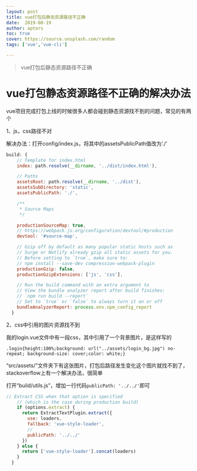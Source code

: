 ```yaml
---
layout: post
title: vue打包后静态资源路径不正确
date:  2019-08-19
author: apters
toc: true
cover: https://source.unsplash.com/random
tags: ['vue','vue-cli']

---
```


> vue打包后静态资源路径不正确

<!-- more -->



# vue打包静态资源路径不正确的解决办法

vue项目完成打包上线的时候很多人都会碰到静态资源找不到的问题，常见的有两个



1、js，css路径不对

解决办法：打开config/index.js，将其中的assetsPublicPath值改为’./’

```javascript
build: {
    // Template for index.html
    index: path.resolve(__dirname, '../dist/index.html'),

    // Paths
    assetsRoot: path.resolve(__dirname, '../dist'),
    assetsSubDirectory: 'static',
    assetsPublicPath: './',

    /**
     * Source Maps
     */

    productionSourceMap: true,
    // https://webpack.js.org/configuration/devtool/#production
    devtool: '#source-map',

    // Gzip off by default as many popular static hosts such as
    // Surge or Netlify already gzip all static assets for you.
    // Before setting to `true`, make sure to:
    // npm install --save-dev compression-webpack-plugin
    productionGzip: false,
    productionGzipExtensions: ['js', 'css'],

    // Run the build command with an extra argument to
    // View the bundle analyzer report after build finishes:
    // `npm run build --report`
    // Set to `true` or `false` to always turn it on or off
    bundleAnalyzerReport: process.env.npm_config_report
  }
```

2、css中引用的图片资源找不到

我的login.vue文件中有一段css，其中引用了一个背景图片，是这样写的

```
.login{height:100%;background: url("../assets/login_bg.jpg") no-repeat; background-size: cover;color: white;}
```

“src/assets/”文件夹下有这张图片，打包后路径发生变化这个图片就找不到了，stackoverflow上有一个解决办法，很简单

打开“build/utils.js”，增加一行代码`publicPath: '../../'`即可 

```javascript
// Extract CSS when that option is specified
    // (which is the case during production build)
    if (options.extract) {
      return ExtractTextPlugin.extract({
        use: loaders,
        fallback: 'vue-style-loader',
        //
        publicPath: '../../'
      })
    } else {
      return ['vue-style-loader'].concat(loaders)
    }
  }
```

